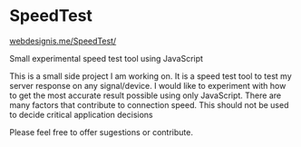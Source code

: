 <h1>SpeedTest</h1>

<a href="http://www.webdesignis.me/SpeedTest" target="_none">webdesignis.me/SpeedTest/</a>
<p>Small experimental speed test tool using JavaScript<p>

<p> This is a small side project I am working on. It is a speed test tool to test my server response on any signal/device.
I would like to experiment with how to get the most accurate result possible using only JavaScript.
There are many factors that contribute to connection speed. This should not be used to decide critical 
application decisions</p>

<p>Please feel free to offer sugestions or contribute. </p>
